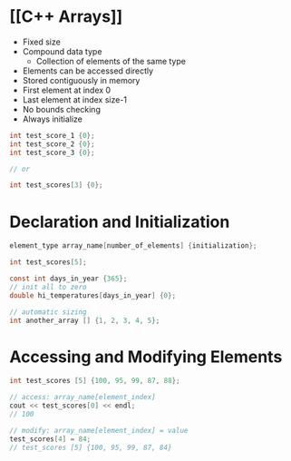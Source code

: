 # [[C++ Arrays]]

- Fixed size
- Compound data type
	- Collection of elements of the same type
- Elements can be accessed directly
- Stored contiguously in memory
- First element at index 0
- Last element at index size-1
- No bounds checking
- Always initialize

```c
int test_score_1 {0};
int test_score_2 {0};
int test_score_3 {0};

// or

int test_scores[3] {0};
```

# Declaration and Initialization

```c
element_type array_name[number_of_elements] {initialization};
```

```c
int test_scores[5];

const int days_in_year {365};
// init all to zero
double hi_temperatures[days_in_year] {0}; 

// automatic sizing
int another_array [] {1, 2, 3, 4, 5}; 
```

# Accessing and Modifying Elements

```c
int test_scores [5] {100, 95, 99, 87, 88};

// access: array_name[element_index]
cout << test_scores[0] << endl;
// 100

// modify: array_name[element_index] = value
test_scores[4] = 84;
// test_scores [5] {100, 95, 99, 87, 84} 
```